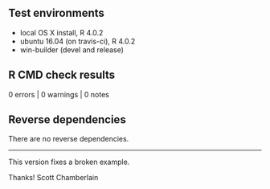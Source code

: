 ## Test environments

* local OS X install, R 4.0.2
* ubuntu 16.04 (on travis-ci), R 4.0.2
* win-builder (devel and release)

## R CMD check results

0 errors | 0 warnings | 0 notes

## Reverse dependencies

There are no reverse dependencies.

--------

This version fixes a broken example.

Thanks!
Scott Chamberlain
